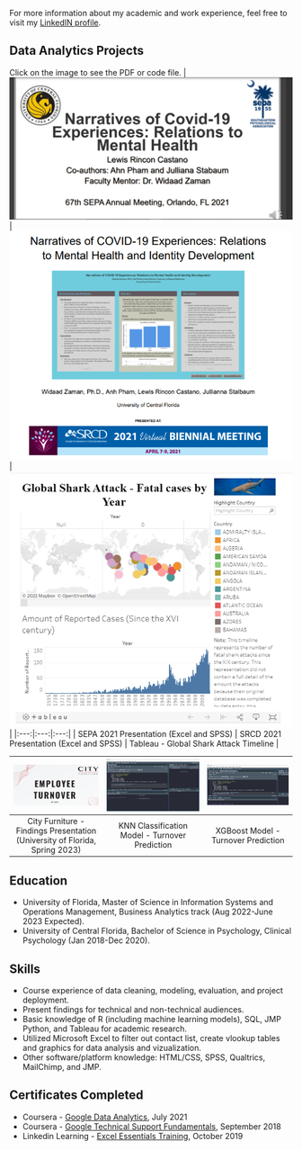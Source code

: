 For more information about my academic and work experience, feel free to visit my [LinkedIN profile](https://www.linkedin.com/in/lrincas/).


## Data Analytics Projects
Click on the image to see the PDF or code file.
| [![SEPA 2021](https://raw.githubusercontent.com/lericas/portfolio/main/images/SEPA%202021.PNG?token=APFL442CSPMA3U4O32JCCK3BE7TXI)](https://github.com/lericas/portfolio/blob/main/pdf_files/SEPA%202021%20Presentation.pdf)  | [![SRCD 2021](https://raw.githubusercontent.com/lericas/portfolio/main/images/SRCD%202021.PNG?token=APFL44ZXS7H3UGO2HRHIFNTBE77R4)](https://github.com/lericas/portfolio/blob/main/pdf_files/SRCD%202021%20Presentation.pdf) | [![Tableau Global Shark Attack](https://raw.githubusercontent.com/lericas/portfolio/main/images/GSA%20dashboard%20picture.png)](https://public.tableau.com/app/profile/lewis.rincon.castano/viz/GSArecords/GSA-Year) |
|:---:|:---:|:---:|
| SEPA 2021 Presentation (Excel and SPSS) | SRCD 2021 Presentation (Excel and SPSS) | Tableau - Global Shark Attack Timeline |  

| [![Final Presentation](https://raw.githubusercontent.com/lericas/portfolio/main/images/CF_final.png)](https://github.com/lericas/portfolio/blob/main/pdf_files/City%20Furniture%20Final%20Presentation_UF.pdf) | [![KNN](https://raw.githubusercontent.com/lericas/portfolio/main/images/KNN_model_v4.png)](https://github.com/lericas/portfolio/blob/main/pdf_files/KNN_model_v4.pdf) | [![Xgboost Model](https://raw.githubusercontent.com/lericas/portfolio/main/images/xgboost_model.png)](https://github.com/lericas/portfolio/blob/main/pdf_files/xgboost_model_final-turnover_prediction.pdf) |
|:---:|:---:|:---:|
| City Furniture - Findings Presentation (University of Florida, Spring 2023) | KNN Classification Model - Turnover Prediction | XGBoost Model - Turnover Prediction |

## Education
* University of Florida, Master of Science in Information Systems and Operations Management, Business Analytics track (Aug 2022-June 2023 Expected).
* University of Central Florida, Bachelor of Science in Psychology, Clinical Psychology (Jan 2018-Dec 2020).

## Skills
* Course experience of data cleaning, modeling, evaluation, and project deployment.
* Present findings for technical and non-technical audiences.
* Basic knowledge of R (including machine learning models), SQL, JMP Python, and Tableau for academic research.
* Utilized Microsoft Excel to filter out contact list, create vlookup tables and graphics for data analysis and vizualization.
* Other software/platform knowledge: HTML/CSS, SPSS, Qualtrics, MailChimp, and JMP.


## Certificates Completed

* Coursera - [Google Data Analytics](https://www.credly.com/badges/20dd9392-bf2c-47f0-bf27-a92d262c0e96?source=linked_in_profile), July 2021
* Coursera - [Google Technical Support Fundamentals](https://www.coursera.org/account/accomplishments/verify/B4C8QHZTCVGZ), September 2018
* Linkedin Learning - [Excel Essentials Training](https://github.com/lericas/portfolio/blob/main/pdf_files/Excel%20Essential%20Training%20Office%20365.pdf), October 2019


